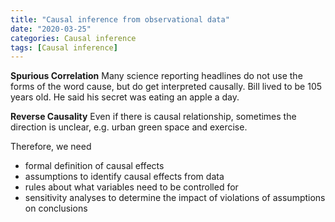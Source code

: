 ```yaml
---
title: "Causal inference from observational data"
date: "2020-03-25"
categories: Causal inference
tags: [Causal inference]
---
```


**Spurious Correlation** Many science reporting headlines do not use the forms of the word cause, but do get interpreted causally. Bill lived to be 105 years old. He said his secret was eating an apple a day.

**Reverse Causality** Even if there is causal relationship, sometimes the direction is unclear, e.g. urban green space and exercise.

Therefore, we need
- formal definition of causal effects
- assumptions to identify causal effects from data
- rules about what variables need to be controlled for
- sensitivity analyses to determine the impact of violations of assumptions on conclusions
